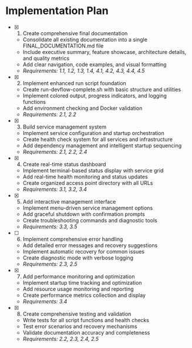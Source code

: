 # Implementation Plan

- [x] 1. Create comprehensive final documentation
  - Consolidate all existing documentation into a single FINAL_DOCUMENTATION.md file
  - Include executive summary, feature showcase, architecture details, and quality metrics
  - Add clear navigation, code examples, and visual formatting
  - _Requirements: 1.1, 1.2, 1.3, 1.4, 4.1, 4.2, 4.3, 4.4, 4.5_

- [x] 2. Implement enhanced run script foundation
  - Create run-devflow-complete.sh with basic structure and utilities
  - Implement colored output, progress indicators, and logging functions
  - Add environment checking and Docker validation
  - _Requirements: 2.1, 2.2_

- [x] 3. Build service management system
  - Implement service configuration and startup orchestration
  - Create health check system for all services and infrastructure
  - Add dependency management and intelligent startup sequencing
  - _Requirements: 2.1, 2.2, 2.4_

- [x] 4. Create real-time status dashboard
  - Implement terminal-based status display with service grid
  - Add real-time health monitoring and status updates
  - Create organized access point directory with all URLs
  - _Requirements: 3.1, 3.2, 3.4_

- [x] 5. Add interactive management interface
  - Implement menu-driven service management options
  - Add graceful shutdown with confirmation prompts
  - Create troubleshooting commands and diagnostic tools
  - _Requirements: 3.3, 3.5_

- [ ] 6. Implement comprehensive error handling
  - Add detailed error messages and recovery suggestions
  - Implement automatic recovery for common issues
  - Create diagnostic mode with verbose logging
  - _Requirements: 2.3, 2.5_

- [x] 7. Add performance monitoring and optimization
  - Implement startup time tracking and optimization
  - Add resource usage monitoring and reporting
  - Create performance metrics collection and display
  - _Requirements: 3.4_

- [x] 8. Create comprehensive testing and validation
  - Write tests for all script functions and health checks
  - Test error scenarios and recovery mechanisms
  - Validate documentation accuracy and completeness
  - _Requirements: 2.2, 2.3, 2.4, 2.5_